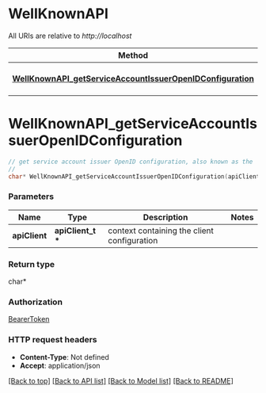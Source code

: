 # WellKnownAPI

All URIs are relative to *http://localhost*

Method | HTTP request | Description
------------- | ------------- | -------------
[**WellKnownAPI_getServiceAccountIssuerOpenIDConfiguration**](WellKnownAPI.md#WellKnownAPI_getServiceAccountIssuerOpenIDConfiguration) | **GET** /.well-known/openid-configuration/ | 


# **WellKnownAPI_getServiceAccountIssuerOpenIDConfiguration**
```c
// get service account issuer OpenID configuration, also known as the 'OIDC discovery doc'
//
char* WellKnownAPI_getServiceAccountIssuerOpenIDConfiguration(apiClient_t *apiClient);
```

### Parameters
Name | Type | Description  | Notes
------------- | ------------- | ------------- | -------------
**apiClient** | **apiClient_t \*** | context containing the client configuration |

### Return type

char*



### Authorization

[BearerToken](../README.md#BearerToken)

### HTTP request headers

 - **Content-Type**: Not defined
 - **Accept**: application/json

[[Back to top]](#) [[Back to API list]](../README.md#documentation-for-api-endpoints) [[Back to Model list]](../README.md#documentation-for-models) [[Back to README]](../README.md)

